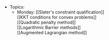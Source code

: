 * Topics:
	* Monday:
[[Slater's constraint qualification]]   
[[KKT conditions for convex problems]]   
[[Quadratic penalty method]]   
[[Logarithmic Barrier methods]]   
[[Augmented Lagrangian method]]

